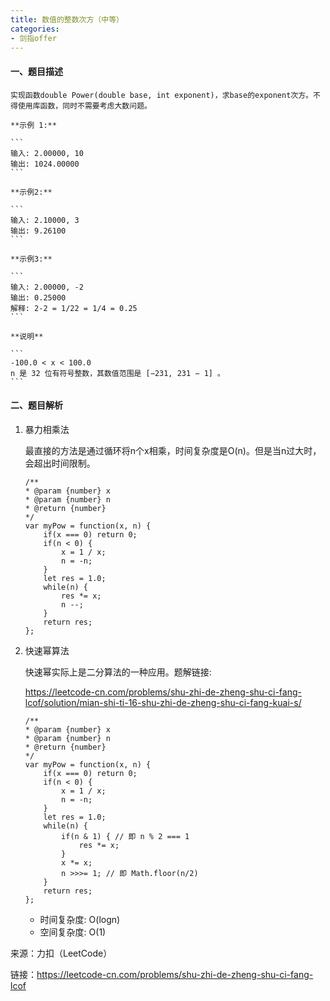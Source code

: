 ```yaml
---
title: 数值的整数次方（中等）
categories:
- 剑指offer
---
```


#### 一、题目描述

    实现函数double Power(double base, int exponent)，求base的exponent次方。不得使用库函数，同时不需要考虑大数问题。

    **示例 1:**

    ```
    输入: 2.00000, 10
    输出: 1024.00000
    ```

    **示例2:**

    ```
    输入: 2.10000, 3
    输出: 9.26100
    ```

    **示例3:**

    ```
    输入: 2.00000, -2
    输出: 0.25000
    解释: 2-2 = 1/22 = 1/4 = 0.25
    ```

    **说明**

    ```
    -100.0 < x < 100.0
    n 是 32 位有符号整数，其数值范围是 [−231, 231 − 1] 。
    ```

#### 二、题目解析

1. 暴力相乘法

    最直接的方法是通过循环将n个x相乘，时间复杂度是O(n)。但是当n过大时，会超出时间限制。

    ```
    /**
    * @param {number} x
    * @param {number} n
    * @return {number}
    */
    var myPow = function(x, n) {
        if(x === 0) return 0;
        if(n < 0) {
            x = 1 / x;
            n = -n;
        }
        let res = 1.0;
        while(n) {
            res *= x;
            n --;
        }
        return res;
    };
    ```
2. 快速幂算法

    快速幂实际上是二分算法的一种应用。题解链接:

    https://leetcode-cn.com/problems/shu-zhi-de-zheng-shu-ci-fang-lcof/solution/mian-shi-ti-16-shu-zhi-de-zheng-shu-ci-fang-kuai-s/

    ```
    /**
    * @param {number} x
    * @param {number} n
    * @return {number}
    */
    var myPow = function(x, n) {
        if(x === 0) return 0;
        if(n < 0) {
            x = 1 / x;
            n = -n;
        }
        let res = 1.0;
        while(n) {
            if(n & 1) { // 即 n % 2 === 1
                res *= x;
            }
            x *= x;
            n >>>= 1; // 即 Math.floor(n/2)
        }
        return res;
    };
    ```

    - 时间复杂度: O(logn)
    - 空间复杂度: O(1)




来源：力扣（LeetCode）

链接：https://leetcode-cn.com/problems/shu-zhi-de-zheng-shu-ci-fang-lcof
